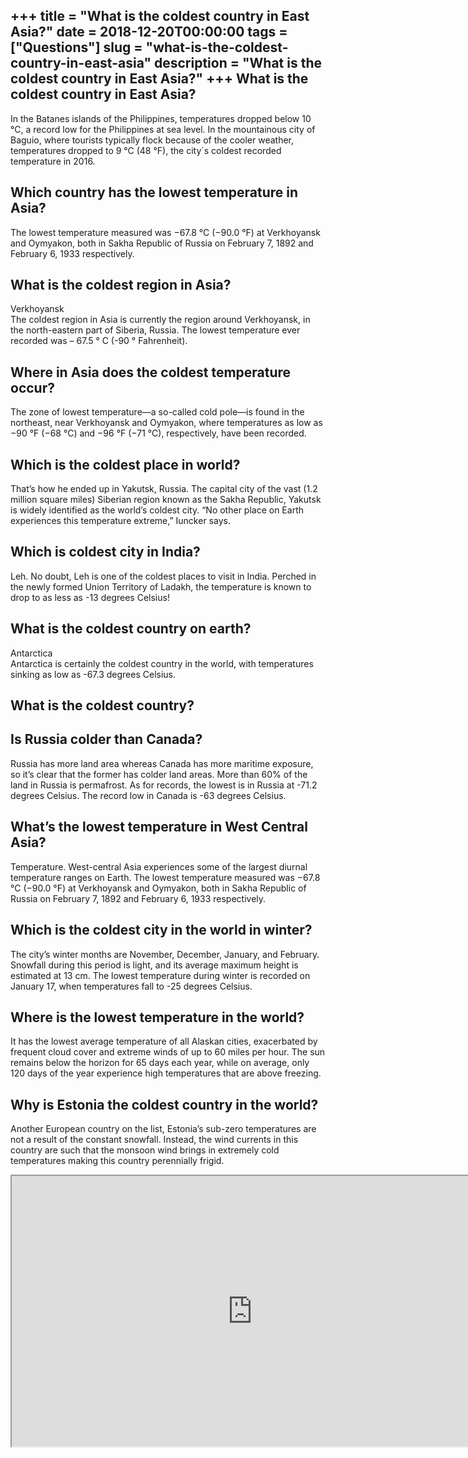+++
title = "What is the coldest country in East Asia?"
date = 2018-12-20T00:00:00
tags = ["Questions"]
slug = "what-is-the-coldest-country-in-east-asia"
description = "What is the coldest country in East Asia?"
+++
What is the coldest country in East Asia?
-----------------------------------------

In the Batanes islands of the Philippines, temperatures dropped below 10 °C, a record low for the Philippines at sea level. In the mountainous city of Baguio, where tourists typically flock because of the cooler weather, temperatures dropped to 9 °C (48 °F), the city´s coldest recorded temperature in 2016.

Which country has the lowest temperature in Asia?
-------------------------------------------------

The lowest temperature measured was −67.8 °C (−90.0 °F) at Verkhoyansk and Oymyakon, both in Sakha Republic of Russia on February 7, 1892 and February 6, 1933 respectively.

What is the coldest region in Asia?
-----------------------------------

Verkhoyansk  
The coldest region in Asia is currently the region around Verkhoyansk, in the north-eastern part of Siberia, Russia. The lowest temperature ever recorded was – 67.5 ° C (-90 ° Fahrenheit).

Where in Asia does the coldest temperature occur?
-------------------------------------------------

The zone of lowest temperature—a so-called cold pole—is found in the northeast, near Verkhoyansk and Oymyakon, where temperatures as low as −90 °F (−68 °C) and −96 °F (−71 °C), respectively, have been recorded.

Which is the coldest place in world?
------------------------------------

That’s how he ended up in Yakutsk, Russia. The capital city of the vast (1.2 million square miles) Siberian region known as the Sakha Republic, Yakutsk is widely identified as the world’s coldest city. “No other place on Earth experiences this temperature extreme,” Iuncker says.

Which is coldest city in India?
-------------------------------

Leh. No doubt, Leh is one of the coldest places to visit in India. Perched in the newly formed Union Territory of Ladakh, the temperature is known to drop to as less as -13 degrees Celsius!

What is the coldest country on earth?
-------------------------------------

Antarctica  
Antarctica is certainly the coldest country in the world, with temperatures sinking as low as -67.3 degrees Celsius.

What is the coldest country?
----------------------------

Is Russia colder than Canada?
-----------------------------

Russia has more land area whereas Canada has more maritime exposure, so it’s clear that the former has colder land areas. More than 60% of the land in Russia is permafrost. As for records, the lowest is in Russia at -71.2 degrees Celsius. The record low in Canada is -63 degrees Celsius.

What’s the lowest temperature in West Central Asia?
---------------------------------------------------

Temperature. West-central Asia experiences some of the largest diurnal temperature ranges on Earth. The lowest temperature measured was −67.8 °C (−90.0 °F) at Verkhoyansk and Oymyakon, both in Sakha Republic of Russia on February 7, 1892 and February 6, 1933 respectively.

Which is the coldest city in the world in winter?
-------------------------------------------------

The city’s winter months are November, December, January, and February. Snowfall during this period is light, and its average maximum height is estimated at 13 cm. The lowest temperature during winter is recorded on January 17, when temperatures fall to -25 degrees Celsius.

Where is the lowest temperature in the world?
---------------------------------------------

It has the lowest average temperature of all Alaskan cities, exacerbated by frequent cloud cover and extreme winds of up to 60 miles per hour. The sun remains below the horizon for 65 days each year, while on average, only 120 days of the year experience high temperatures that are above freezing.

Why is Estonia the coldest country in the world?
------------------------------------------------

Another European country on the list, Estonia’s sub-zero temperatures are not a result of the constant snowfall. Instead, the wind currents in this country are such that the monsoon wind brings in extremely cold temperatures making this country perennially frigid.

<iframe allow="accelerometer; autoplay; clipboard-write; encrypted-media; gyroscope; picture-in-picture" allowfullscreen="" class="__youtube_prefs__  epyt-is-override  no-lazyload" data-no-lazy="1" data-origheight="433" data-origwidth="770" data-skipgform_ajax_framebjll="" height="433" id="_ytid_98036" loading="lazy" src="https://www.youtube.com/embed/LrvpCJLLcpc?enablejsapi=1&autoplay=0&cc_load_policy=0&cc_lang_pref=&iv_load_policy=1&loop=0&modestbranding=0&rel=1&fs=1&playsinline=0&autohide=2&theme=dark&color=red&controls=1&" title="YouTube player" width="770"></iframe>
